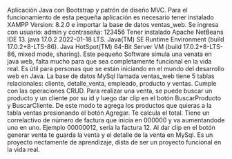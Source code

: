 Aplicación Java con Bootstrap y patrón de diseño MVC. Para el funcionamiento de esta pequeña aplicación es necesario tener instalado
XAMPP Version: 8.2.0 e importar la base de datos ventas_web. 
Se ingresa con usuario: admin y contraseña: 123456
Tener instalado Apache NetBeans IDE 13.
java 17.0.2 2022-01-18 LTS.
Java(TM) SE Runtime Environment (build 17.0.2+8-LTS-86).
Java HotSpot(TM) 64-Bit Server VM (build 17.0.2+8-LTS-86, mixed mode, sharing).
Este pequeño Software simula una venata en java web, falta mucho para que sea completamente funcional en la vida real.
Es útil para personas que se están iniciando en el mundo del desarrollo web en Java.
La base de datos MySql llamada ventas_web tiene 5 tablas relacionales: cliente, detalle_venta, empleado, producto y ventas.
Cumple con las operaciones CRUD.
Para realizar una venta, se puede buscar un producto y un cliente por su id y luego dar clip en el botón BuscarProducto y BuscarCliente. De este modo
te agrega los productos que quieras a la tabla ventas presionando el botón Agregar. Te calcula el total.
Tiene un correlactivo de número de factura que inicia en 000000 y va aumentandode uno en uno. Ejemplo 00000012, sería la factura 12.
Al dar clip en el botón generar venta te guarda la venta y el detalle de la venta en MySql.
Es un proyecto nectamente de aprendizaje, dista de ser un proyecto funcional en la vida real.
